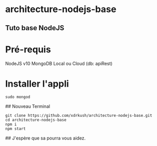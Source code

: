 # architecture-nodejs-base

## Tuto base NodeJS

# Pré-requis

NodeJS v10
MongoDB Local ou Cloud (db: apiRest)

# Installer l'appli

```
sudo mongod
```

## Nouveau Terminal

```
git clone https://github.com/xdrkush/architecture-nodejs-base.git
cd architecture-nodejs-base
npm i
npm start
```

## J'espère que sa pourra vous aidez.
